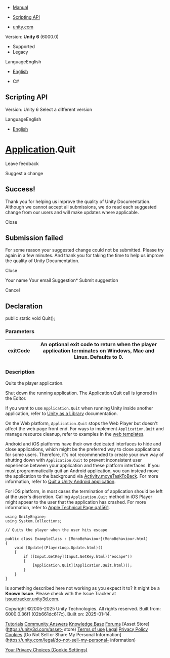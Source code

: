 [ ]()

  * [Manual](../Manual/index.html)
  * [Scripting API](../ScriptReference/index.html)

  * [unity.com](https://unity.com/)

Version: **Unity 6** (6000.0)

  * Supported
  * Legacy

LanguageEnglish

  * [English]()

  * C#

[ ](https://docs.unity3d.com)

## Scripting API

Version: Unity 6 Select a different version

LanguageEnglish

  * [English]()

#  [Application](Application.html).Quit

Leave feedback

Suggest a change

## Success!

Thank you for helping us improve the quality of Unity Documentation. Although
we cannot accept all submissions, we do read each suggested change from our
users and will make updates where applicable.

Close

## Submission failed

For some reason your suggested change could not be submitted. Please <a>try
again</a> in a few minutes. And thank you for taking the time to help us
improve the quality of Unity Documentation.

Close

Your name Your email Suggestion* Submit suggestion

Cancel

[ ]()

## Declaration

public static void Quit();

### Parameters

exitCode | An optional exit code to return when the player application terminates on Windows, Mac and Linux. Defaults to 0.  
---|---  
  
### Description

Quits the player application.

Shut down the running application. The Application.Quit call is ignored in the
Editor.  
  
If you want to use `Application.Quit` when running Unity inside another
application, refer to [Unity as a Library](../Manual/UnityasaLibrary.html)
documentation.  
  
On the Web platform, `Application.Quit` stops the Web Player but doesn't
affect the web page front end. For ways to implement `Application.Quit` and
manage resource cleanup, refer to examples in the [web
templates](../Manual/webgl-templates.html).  
  
Android and iOS platforms have their own dedicated interfaces to hide and
close applications, which might be the preferred way to close applications for
some users. Therefore, it's not recommended to create your own way of shutting
down with `Application.Quit` to prevent inconsistent user experience between
your application and these platform interfaces. If you must programmatically
quit an Android application, you can instead move the application to the
background via
[Activity.moveTaskToBack](https://developer.android.com/reference/android/app/Activity#moveTaskToBack\(boolean\)).
For more information, refer to [Quit a Unity Android
application](../Manual/android-quit.html).  
  
For iOS platform, in most cases the termination of application should be left
at the user's discretion. Calling `Application.Quit` method in iOS Player
might appear to the user that the application has crashed. For more
information, refer to [Apple Technical Page
qa1561](https://developer.apple.com/library/archive/qa/qa1561/_index.html).

    
    
    using UnityEngine;
    using System.Collections;  
      
    // Quits the player when the user hits escape  
      
    public class ExampleClass : [MonoBehaviour](MonoBehaviour.html)
    {
        void [Update](PlayerLoop.Update.html)()
        {
            if ([Input.GetKey](Input.GetKey.html)("escape"))
            {
                [Application.Quit](Application.Quit.html)();
            }
        }
    }
    

Is something described here not working as you expect it to? It might be a
**Known Issue**. Please check with the Issue Tracker at
[issuetracker.unity3d.com](https://issuetracker.unity3d.com).

Copyright ©2005-2025 Unity Technologies. All rights reserved. Built from:
6000.0.36f1 (02b661dc617c). Built on: 2025-01-14.

[Tutorials](https://unity3d.com/learn) [Community
Answers](https://answers.unity3d.com) [Knowledge
Base](https://support.unity3d.com/hc/en-us)
[Forums](https://forum.unity3d.com) [Asset Store](https://unity3d.com/asset-
store) [Terms of use](https://docs.unity3d.com/Manual/TermsOfUse.html)
[Legal](https://unity.com/legal) [Privacy
Policy](https://unity.com/legal/privacy-policy)
[Cookies](https://unity.com/legal/cookie-policy) [Do Not Sell or Share My
Personal Information](https://unity.com/legal/do-not-sell-my-personal-
information)

[Your Privacy Choices (Cookie Settings)](javascript:void\(0\);)

